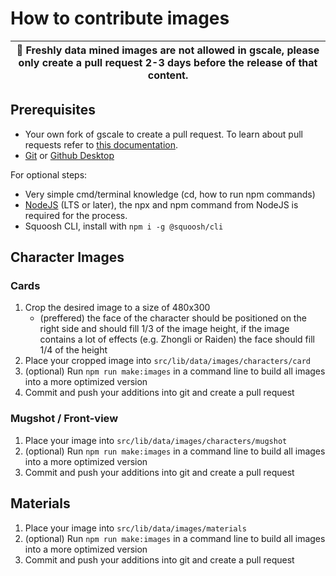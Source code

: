 # How to contribute images

| 🛑 Freshly data mined images are not allowed in gscale, please only create a pull request 2-3 days before the release of that content. |
| -------------------------------------------------------------------------------------------------------------------------------------- |

## Prerequisites

- Your own fork of gscale to create a pull request. To learn about pull requests refer to [this documentation](https://docs.github.com/en/pull-requests/collaborating-with-pull-requests/getting-started/about-collaborative-development-models).
- [Git](https://git-scm.com/) or [Github Desktop](https://desktop.github.com/)

For optional steps:

- Very simple cmd/terminal knowledge (cd, how to run npm commands)
- [NodeJS](https://nodejs.org) (LTS or later), the npx and npm command from NodeJS is required for the process.
- Squoosh CLI, install with `npm i -g @squoosh/cli`

## Character Images

### Cards

1. Crop the desired image to a size of 480x300
   - (preffered) the face of the character should be positioned on the right side and should fill 1/3 of the image height, if the image contains a lot of effects (e.g. Zhongli or Raiden) the face should fill 1/4 of the height
2. Place your cropped image into `src/lib/data/images/characters/card`
3. (optional) Run `npm run make:images` in a command line to build all images into a more optimized version
4. Commit and push your additions into git and create a pull request

### Mugshot / Front-view

1. Place your image into `src/lib/data/images/characters/mugshot`
2. (optional) Run `npm run make:images` in a command line to build all images into a more optimized version
3. Commit and push your additions into git and create a pull request

## Materials

1. Place your image into `src/lib/data/images/materials`
2. (optional) Run `npm run make:images` in a command line to build all images into a more optimized version
3. Commit and push your additions into git and create a pull request
